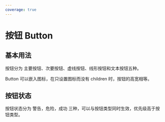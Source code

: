 ```yaml
---
coverage: true
---
```


# 按钮 Button

## 基本用法

按钮分为 主要按钮、次要按钮、虚线按钮、线形按钮和文本按钮五种。

<LiveEditor sourceCodePath="../../../../example/button/index.jsx"></LiveEditor>

Button 可以嵌入图标，在只设置图标而没有 children 时，按钮的高宽相等。

## 按钮状态

按钮状态分为 警告，危险，成功 三种，可以与按钮类型同时生效，优先级高于按钮类型。

<LiveEditor sourceCodePath="../../../../example/button/disable.jsx"></LiveEditor>
